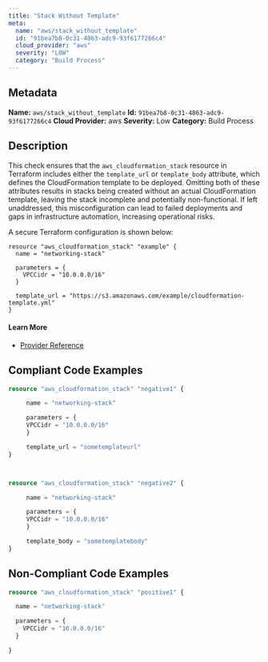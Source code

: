 ```yaml
---
title: "Stack Without Template"
meta:
  name: "aws/stack_without_template"
  id: "91bea7b8-0c31-4863-adc9-93f6177266c4"
  cloud_provider: "aws"
  severity: "LOW"
  category: "Build Process"
---
```

## Metadata
**Name:** `aws/stack_without_template`
**Id:** `91bea7b8-0c31-4863-adc9-93f6177266c4`
**Cloud Provider:** aws
**Severity:** Low
**Category:** Build Process
## Description
This check ensures that the `aws_cloudformation_stack` resource in Terraform includes either the `template_url` or `template_body` attribute, which defines the CloudFormation template to be deployed. Omitting both of these attributes results in stacks being created without an actual CloudFormation template, leaving the stack incomplete and potentially non-functional. If left unaddressed, this misconfiguration can lead to failed deployments and gaps in infrastructure automation, increasing operational risks.

A secure Terraform configuration is shown below:

```
resource "aws_cloudformation_stack" "example" {
  name = "networking-stack"

  parameters = {
    VPCCidr = "10.0.0.0/16"
  }

  template_url = "https://s3.amazonaws.com/example/cloudformation-template.yml"
}
```

#### Learn More

 - [Provider Reference](https://registry.terraform.io/providers/hashicorp/aws/latest/docs/resources/cloudformation_stack)


## Compliant Code Examples
```terraform
resource "aws_cloudformation_stack" "negative1" {

     name = "networking-stack"

     parameters = {
     VPCCidr = "10.0.0.0/16"
     }

     template_url = "sometemplateurl"
}



resource "aws_cloudformation_stack" "negative2" {

     name = "networking-stack"

     parameters = {
     VPCCidr = "10.0.0.0/16"
     }

     template_body = "sometemplatebody"
}

```
## Non-Compliant Code Examples
```terraform
resource "aws_cloudformation_stack" "positive1" {

  name = "networking-stack"

  parameters = {
    VPCCidr = "10.0.0.0/16"
  }

}

```